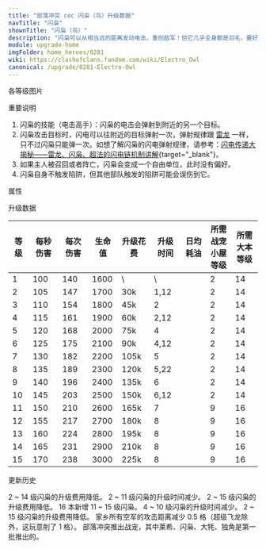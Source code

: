 ```yaml
---
title: "部落冲突 coc 闪枭（鸟）升级数据"
navTitle: "闪枭"
shownTitle: "闪枭（鸟）"
description: "闪枭可以从相当远的距离发动电击，重创敌军！但它几乎全身都是羽毛，要好好保护它哦！"
module: upgrade-home
imgFolder: home_heroes/0281
wiki: https://clashofclans.fandom.com/wiki/Electro_Owl
canonical: /upgrade/0281-Electro-Owl
---
```


<UnitInfo :folder="$frontmatter.imgFolder" imgSrc="Electro_Owl_info.png" :imgAlt="$frontmatter.navTitle" :description="$frontmatter.description" />

<SmallTitle>各等级图片</SmallTitle>

<Panel>
    <UnitImgGroup :folder="$frontmatter.imgFolder">
        <UnitImg imgTitle="所有等级" imgSrc="Electro_Owl_field.png" />
    </UnitImgGroup>
</Panel>

<SmallTitle>重要说明</SmallTitle>

1. 闪枭的技能（电击高手）：闪枭的电击会弹射到附近的另一个目标。
2. 闪枭攻击目标时，闪电可以往附近的目标弹射一次，弹射规律跟 [雷龙](/upgrade/000c-Electro-Dragon) 一样，只不过闪枭只能弹一次。如想了解闪枭的闪电弹射规律，请参考：[闪电传递大揭秘——雷龙、闪枭、超法的闪电链机制讲解](/p/5546){target="_blank"}。
3. 如果主人被召回或者阵亡，闪枭会变成一个自由单位，此时没有偏好。
4. 闪枭自身不触发陷阱，但其他部队触发的陷阱可能会误伤到它。

<SmallTitle>属性</SmallTitle>

<UnitProperties>
    <UnitProperty pKey="攻击偏好" pValue="英雄的目标" />
    <UnitProperty pKey="伤害类型" pValue="链式攻击" />
    <UnitProperty pKey="连锁距离" pValue="3 格以内" />
    <UnitProperty pKey="最大目标数量" pValue="2 (含初始目标)" />
    <UnitProperty pKey="连锁延迟" pValue="0.416 秒" />
    <UnitProperty pKey="连锁衰减" pValue="20%" />
    <UnitProperty pKey="攻击的目标" pValue="地面和空中目标" />
    <UnitProperty pKey="占据人口" pValue="20" />
    <UnitProperty pKey="移动速度" pValue="2.5 格/秒" />
    <UnitProperty pKey="攻击速度" pValue="1.4 秒/次" />
    <UnitProperty pKey="攻击距离" pValue="5.5 格" />
    <UnitProperty pKey="所需战宠小屋等级" pValue="2" />
    <UnitProperty pKey="所需大本等级" pValue="14" />
</UnitProperties>

<SmallTitle>升级数据</SmallTitle>

<script setup>
const tableExtraInfo = [
    {
        "column": 4,
        "type": "cost",
        "gpClass": "research",
        "icon": "Dark_Elixir"
    },
    {
        "column": 5,
        "type": "time",
        "gpClass": "research"
    },
    {
        "column": 6,
        "type": "dailyCost",
        "icon": "Dark_Elixir"
    }
];
</script>

<UnitTable :tableExtraInfo="tableExtraInfo">

| 等级 |  每秒伤害 | 每次伤害 | 生命值 |  升级花费 | 升级时间 | 日均耗油 |所需战宠<br>小屋等级|所需<br>大本等级|
| ---- |   ----   |   ----  |  ----  |    ---   |   ---   |   ---   |        ---        |      ----     |
|   1  |    100   |   140   |  1600  |     \    |   \     |         |         2         |       14      |
|   2  |    105   |   147   |  1700  |    30k   |   1,12  |         |         2         |       14      |
|   3  |    110   |   154   |  1800  |    45k   |   2     |         |         2         |       14      |
|   4  |    115   |   161   |  1900  |    60k   |   2,12  |         |         2         |       14      |
|   5  |    120   |   168   |  2000  |    75k   |   4     |         |         2         |       14      |
|   6  |    125   |   175   |  2100  |    90k   |   4,12  |         |         2         |       14      |
|   7  |    130   |   182   |  2200  |   105k   |   5     |         |         2         |       14      |
|   8  |    135   |   189   |  2300  |   120k   |   5,22  |         |         2         |       14      |
|   9  |    140   |   196   |  2400  |   135k   |   6     |         |         2         |       14      |
|  10  |    145   |   203   |  2500  |   150k   |   6,12  |         |         2         |       14      |
|  11  |    150   |   210   |  2600  |   165k   |   7     |         |         9         |       16      |
|  12  |    155   |   217   |  2700  |   180k   |   8     |         |         9         |       16      |
|  13  |    160   |   224   |  2800  |   195k   |   8     |         |         9         |       16      |
|  14  |    165   |   231   |  2900  |   210k   |   8     |         |         9         |       16      |
|  15  |    170   |   238   |  3000  |   225k   |   8     |         |         9         |       16      |
</UnitTable>

<SmallTitle>更新历史</SmallTitle>

<Timeline>
    <TimelineItem date="2025/03/24">
        <TimelineRow>2 ~ 14 级闪枭的升级费用降低。</TimelineRow>
    </TimelineItem>
    <TimelineItem date="2024/11/25">
        <TimelineRow>2 ~ 11 级闪枭的升级时间减少。</TimelineRow>
        <TimelineRow>2 ~ 15 级闪枭的升级费用降低。</TimelineRow>
    </TimelineItem>
    <TimelineItem date="2024/02/27">
        <TimelineRow>16 本新增 11 ~ 15 级闪枭。</TimelineRow>
    </TimelineItem>
    <TimelineItem date="2023/12/12">
        <TimelineRow>4 ~ 10 级闪枭的升级时间减少。</TimelineRow>
        <TimelineRow>2 ~ 15 级闪枭的升级费用降低。</TimelineRow>
    </TimelineItem>
    <TimelineItem date="2022/05/02">
        <TimelineRow>家乡所有空军的攻击距离减少 0.5 格（超级飞龙除外，这玩意削了 1 格）。</TimelineRow>
    </TimelineItem>
    <TimelineItem date="2021/04/12">
        <TimelineRow>部落冲突推出战宠，其中莱希、闪枭、大牦、独角是第一批推出的。</TimelineRow>
    </TimelineItem>
    <TimelineItem :historyBottom="true" />
</Timeline>